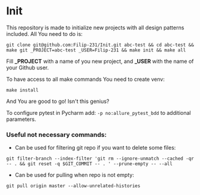 # Init
This repository is made to initialize new projects with all design patterns included. All You need to do is:
```
git clone git@github.com:Filip-231/Init.git abc-test && cd abc-test && make git _PROJECT=abc-test _USER=Filip-231 && make init && make all
```
Fill **_PROJECT** with a name of you new project, and **_USER** with the name of your Github user.

To have access to all make commands You need to create venv:

```make install```

And You are good to go! Isn't this genius?

To configure pytest in Pycharm add: ```-p no:allure_pytest_bdd``` to additional parameters.

### Useful not necessary commands:

- Can be used for filtering git repo if you want to delete some files:

```git filter-branch --index-filter 'git rm --ignore-unmatch --cached -qr -- . && git reset -q $GIT_COMMIT -- . ' --prune-empty -- --all```


- Can be used for pulling when repo is not empty:

``git pull origin master --allow-unrelated-histories``

